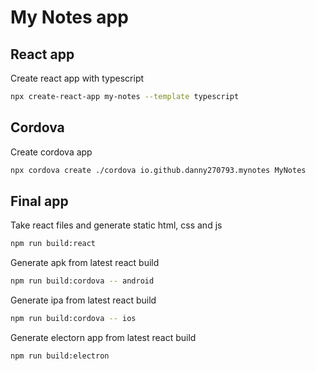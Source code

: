 # My Notes app

## React app

Create react app with typescript

```bash
npx create-react-app my-notes --template typescript
```

## Cordova

Create cordova app

```bash
npx cordova create ./cordova io.github.danny270793.mynotes MyNotes
```

## Final app

Take react files and generate static html, css and js

```bash
npm run build:react
```

Generate apk from latest react build

```bash
npm run build:cordova -- android
```

Generate ipa from latest react build

```bash
npm run build:cordova -- ios
```

Generate electorn app from latest react build

```bash
npm run build:electron
```
